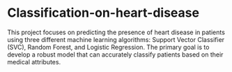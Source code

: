 # Classification-on-heart-disease

This project focuses on predicting the presence of heart disease in patients using three different machine learning algorithms: Support Vector Classifier (SVC), Random Forest, and Logistic Regression. The primary goal is to develop a robust model that can accurately classify patients based on their medical attributes.

